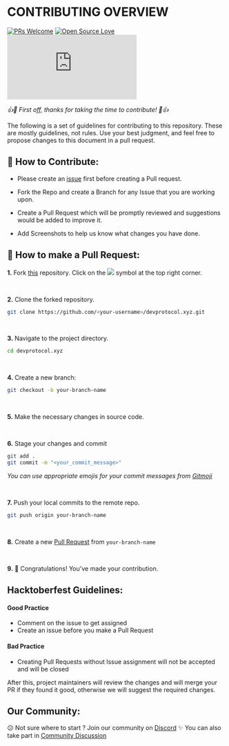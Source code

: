 # CONTRIBUTING OVERVIEW

  

[![PRs Welcome](https://img.shields.io/badge/PRs-welcome-brightgreen.svg?style=flat-square)](http://makeapullrequest.com) [![Open Source Love](https://badges.frapsoft.com/os/v1/open-source.png?v=103)](https://github.com/ellerbrock/open-source-badges/) [![License](https://img.shields.io/github/license/web3community/devprotocol.xyz)](https://github.com/web3community/devprotocol.xyz/blob/main/LICENSE)

  

*👍🎉 First off, thanks for taking the time to contribute! 🎉👍*

The following is a set of guidelines for contributing to this repository. These are mostly guidelines, not rules. Use your best judgment, and feel free to propose changes to this document in a pull request.

  

## 🚀 How to Contribute:

- Please create an [issue](https://github.com/web3community/devprotocol.xyz/issues) first before creating a Pull request.

- Fork the Repo and create a Branch for any Issue that you are working upon.

- Create a Pull Request which will be promptly reviewed and suggestions would be added to improve it.

- Add Screenshots to help us know what changes you have done.  

## 🤔 How to make a Pull Request:

**1.** Fork [this](https://github.com/web3community/devprotocol.xyz) repository. Click on the <a  href="https://github.com/web3community/devprotocol.xyz"><img  src="https://img.icons8.com/fluency/30/000000/code-fork.png"/></a> symbol at the top right corner.

<br />

**2.** Clone the forked repository.
```bash
git clone https://github.com/<your-username>/devprotocol.xyz.git
```

<br />

**3.** Navigate to the project directory.
```bash
cd devprotocol.xyz
```

<br />

**4.** Create a new branch:
```bash
git checkout -b your-branch-name
```

<br />

**5.** Make the necessary changes in source code.

<br />

**6.** Stage your changes and commit
```bash
git add .
git commit -m "<your_commit_message>"
```
*You can use appropriate emojis for your commit messages from [Gitmoji](https://gitmoji.dev/)*

<br />

**7.** Push your local commits to the remote repo.
```bash
git push origin your-branch-name
```

<br />

**8.** Create a new [Pull Request](https://help.github.com/en/github/collaborating-with-issues-and-pull-requests/creating-a-pull-request) from ```your-branch-name```

<br />

**9.** 🎉 Congratulations! You've made your contribution.

## Hacktoberfest Guidelines:

#### Good Practice
- Comment on the issue to get assigned
- Create an issue before you make a Pull Request

#### Bad Practice
- Creating Pull Requests without Issue assignment will not be accepted and will be closed

After this, project maintainers will review the changes and will merge your PR if they found it good, otherwise we will suggest the required changes.

## Our Community:
😕 Not sure where to start ? Join our community on [Discord](https://discord.gg/37QFQ7J78B)
✨ You can also take part in [Community Discussion](https://github.com/web3community/web3community.github.io/discussions)